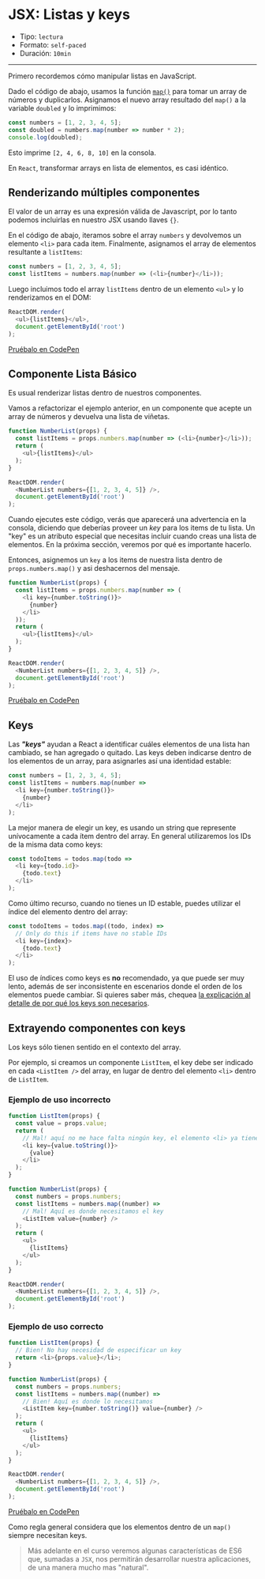 # JSX: Listas y keys

* Tipo: `lectura`
* Formato: `self-paced`
* Duración: `10min`

***

Primero recordemos cómo manipular listas en JavaScript.

Dado el código de abajo, usamos la función [`map()`](https://developer.mozilla.org/es/docs/Web/JavaScript/Referencia/Objetos_globales/Array/map)
para tomar un array de números y duplicarlos. Asignamos el nuevo array resultado
del `map()` a la variable `doubled` y lo imprimimos:

```js
const numbers = [1, 2, 3, 4, 5];
const doubled = numbers.map(number => number * 2);
console.log(doubled);
```

Esto imprime `[2, 4, 6, 8, 10]` en la consola.

En `React`, transformar arrays en lista de elementos, es casi idéntico.

## Renderizando múltiples componentes

El valor de un array es una expresión válida de Javascript, por lo tanto podemos
incluirlas en nuestro JSX usando llaves `{}`.

En el código de abajo, iteramos sobre el array `numbers` y devolvemos un
elemento `<li>` para cada item. Finalmente, asignamos el array de elementos
resultante a `listItems`:

```js
const numbers = [1, 2, 3, 4, 5];
const listItems = numbers.map(number => (<li>{number}</li>));
```

Luego incluimos todo el array `listItems` dentro de un elemento `<ul>` y lo
renderizamos en el DOM:

```js
ReactDOM.render(
  <ul>{listItems}</ul>,
  document.getElementById('root')
);
```

[Pruébalo en CodePen](https://codepen.io/gaearon/pen/GjPyQr?editors=0011)

## Componente Lista Básico

Es usual renderizar listas dentro de nuestros componentes.

Vamos a refactorizar el ejemplo anterior, en un componente que acepte un array
de números y devuelva una lista de viñetas.

```js
function NumberList(props) {
  const listItems = props.numbers.map(number => (<li>{number}</li>));
  return (
    <ul>{listItems}</ul>
  );
}

ReactDOM.render(
  <NumberList numbers={[1, 2, 3, 4, 5]} />,
  document.getElementById('root')
);
```

Cuando ejecutes este código, verás que aparecerá una advertencia en la consola,
diciendo que deberías proveer un *key* para los items de tu lista. Un "key" es
un atributo especial que necesitas incluir cuando creas una lista de elementos.
En la próxima sección, veremos por qué es importante hacerlo.

Entonces, asignemos un `key` a los items de nuestra lista dentro de
`props.numbers.map()` y asi deshacernos del mensaje.

```js
function NumberList(props) {
  const listItems = props.numbers.map(number => (
    <li key={number.toString()}>
      {number}
    </li>
  ));
  return (
    <ul>{listItems}</ul>
  );
}

ReactDOM.render(
  <NumberList numbers={[1, 2, 3, 4, 5]} />,
  document.getElementById('root')
);
```

[Pruébalo en CodePen](https://codepen.io/gaearon/pen/jrXYRR?editors=0011)

## Keys

Las ***"keys"*** ayudan a React a identificar cuáles elementos de una lista han
cambiado, se han agregado o quitado. Las keys deben indicarse dentro de los
elementos de un array, para asignarles así una identidad estable:

```js
const numbers = [1, 2, 3, 4, 5];
const listItems = numbers.map(number =>
  <li key={number.toString()}>
    {number}
  </li>
);
```

La mejor manera de elegir un key, es usando un string que represente
unívocamente a cada ítem dentro del array. En general utilizaremos los IDs de la
misma data como keys:

```js
const todoItems = todos.map(todo =>
  <li key={todo.id}>
    {todo.text}
  </li>
);
```

Como último recurso, cuando no tienes un ID estable, puedes utilizar el índice
del elemento dentro del array:

```js
const todoItems = todos.map((todo, index) =>
  // Only do this if items have no stable IDs
  <li key={index}>
    {todo.text}
  </li>
);
```

El uso de índices como keys es **no** recomendado, ya que puede ser muy lento,
además de ser inconsistente en escenarios donde el orden de los elementos puede
cambiar. Si quieres saber más, chequea
[la explicación al detalle de por qué los keys son necesarios](https://facebook.github.io/react/docs/reconciliation.html#recursing-on-children).

## Extrayendo componentes con keys

Los keys sólo tienen sentido en el contexto del array.

Por ejemplo, si creamos un componente `ListItem`, el key debe ser indicado en
cada `<ListItem />` del array, en lugar de dentro del elemento `<li>` dentro de
`ListItem`.

### Ejemplo de uso incorrecto

```js
function ListItem(props) {
  const value = props.value;
  return (
    // Mal! aquí no me hace falta ningún key, el elemento <li> ya tiene una identidad
    <li key={value.toString()}>
      {value}
    </li>
  );
}

function NumberList(props) {
  const numbers = props.numbers;
  const listItems = numbers.map((number) =>
    // Mal! Aquí es donde necesitamos el key
    <ListItem value={number} />
  );
  return (
    <ul>
      {listItems}
    </ul>
  );
}

ReactDOM.render(
  <NumberList numbers={[1, 2, 3, 4, 5]} />,
  document.getElementById('root')
);
```

### Ejemplo de uso correcto

```js
function ListItem(props) {
  // Bien! No hay necesidad de especificar un key
  return <li>{props.value}</li>;
}

function NumberList(props) {
  const numbers = props.numbers;
  const listItems = numbers.map((number) =>
    // Bien! Aquí es donde lo necesitamos
    <ListItem key={number.toString()} value={number} />
  );
  return (
    <ul>
      {listItems}
    </ul>
  );
}

ReactDOM.render(
  <NumberList numbers={[1, 2, 3, 4, 5]} />,
  document.getElementById('root')
);
```

[Pruébalo en CodePen](https://codepen.io/rthor/pen/QKzJKG?editors=0010)

Como regla general considera que los elementos dentro de un `map()` siempre
necesitan keys.

> Más adelante en el curso veremos algunas características de ES6 que, sumadas a
`JSX`, nos permitirán desarrollar nuestra aplicaciones, de una manera mucho mas
"natural".
